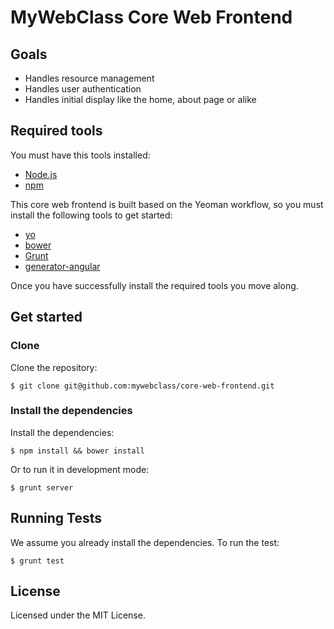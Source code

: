 MyWebClass Core Web Frontend
============================

## Goals
* Handles resource management
* Handles user authentication
* Handles initial display like the home, about page or alike

## Required tools

You must have this tools installed:

* [Node.js](http://nodejs.org/)
* [npm](http://npmjs.org/)

This core web frontend is built based on the Yeoman workflow, so you must install the following tools to get started:

* [yo](https://github.com/yeoman/yo)
* [bower](http://bower.io/)
* [Grunt](http://gruntjs.com/)
* [generator-angular](https://github.com/yeoman/generator-angular)
 
Once you have successfully install the required tools you move along.

## Get started

### Clone

Clone the repository:

```
$ git clone git@github.com:mywebclass/core-web-frontend.git
```

### Install the dependencies

Install the dependencies:

```
$ npm install && bower install
```
Or to run it in development mode:

```
$ grunt server
```

## Running Tests

We assume you already install the dependencies. To run the test:

```
$ grunt test
```

## License

Licensed under the MIT License.
